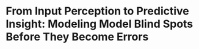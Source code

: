 # From Input Perception to Predictive Insight: Modeling Model Blind Spots Before They Become Errors
